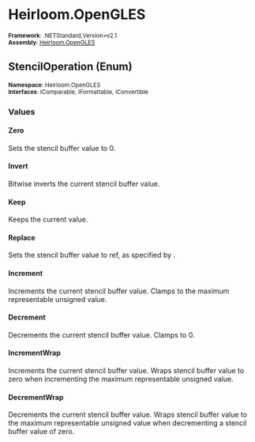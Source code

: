 # Heirloom.OpenGLES

<small>**Framework**: .NETStandard,Version=v2.1</small>  
<small>**Assembly**: [Heirloom.OpenGLES](../Heirloom.OpenGLES/Heirloom.OpenGLES.md)</small>  

## StencilOperation (Enum)
<small>**Namespace**: Heirloom.OpenGLES</sub></small>  
<small>**Interfaces**: IComparable, IFormattable, IConvertible</small>  

### Values

#### Zero
<member name="F:Heirloom.OpenGLES.StencilOperation.Zero">
  <summary>
            Sets the stencil buffer value to 0.
            </summary>
</member>

#### Invert
<member name="F:Heirloom.OpenGLES.StencilOperation.Invert">
  <summary>
            Bitwise inverts the current stencil buffer value.
            </summary>
</member>

#### Keep
<member name="F:Heirloom.OpenGLES.StencilOperation.Keep">
  <summary>
            Keeps the current value.
            </summary>
</member>

#### Replace
<member name="F:Heirloom.OpenGLES.StencilOperation.Replace">
  <summary>
            Sets the stencil buffer value to ref, as specified by <see cref="!:GL.StencilFunc(StencilFunction, int, uint)" />.
            </summary>
</member>

#### Increment
<member name="F:Heirloom.OpenGLES.StencilOperation.Increment">
  <summary>
            Increments the current stencil buffer value. Clamps to the maximum representable unsigned value.
            </summary>
</member>

#### Decrement
<member name="F:Heirloom.OpenGLES.StencilOperation.Decrement">
  <summary>
            Decrements the current stencil buffer value. Clamps to 0.
            </summary>
</member>

#### IncrementWrap
<member name="F:Heirloom.OpenGLES.StencilOperation.IncrementWrap">
  <summary>
            Increments the current stencil buffer value. Wraps stencil buffer value to zero when incrementing the maximum representable unsigned value.
            </summary>
</member>

#### DecrementWrap
<member name="F:Heirloom.OpenGLES.StencilOperation.DecrementWrap">
  <summary>
            Decrements the current stencil buffer value. Wraps stencil buffer value to the maximum representable unsigned value when decrementing a stencil buffer value of zero.
            </summary>
</member>


